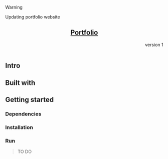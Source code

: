 > [!WARNING]
> Updating portfolio website

<div align="center">
    <h2><a href="vitormanoel.com">Portfolio</a></h2>
</div>

<div align="right">
    <span>version 1</span>
</div>

</br>

## Intro

## Built with

## Getting started

### Dependencies

### Installation

### Run

> TO DO
